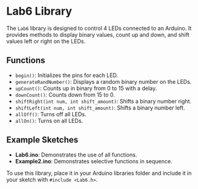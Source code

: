 # Lab6 Library

The `Lab6` library is designed to control 4 LEDs connected to an Arduino. It provides methods to display binary values, count up and down, and shift values left or right on the LEDs.

## Functions
- `begin()`: Initializes the pins for each LED.
- `generateRandNumber()`: Displays a random binary number on the LEDs.
- `upCount()`: Counts up in binary from 0 to 15 with a delay.
- `downCount()`: Counts down from 15 to 0.
- `shiftRight(int num, int shift_amount)`: Shifts a binary number right.
- `shiftLeft(int num, int shift_amount)`: Shifts a binary number left.
- `allOff()`: Turns off all LEDs.
- `allOn()`: Turns on all LEDs.

## Example Sketches
- **Lab6.ino**: Demonstrates the use of all functions.
- **Example2.ino**: Demonstrates selective functions in sequence.

To use this library, place it in your Arduino libraries folder and include it in your sketch with `#include <Lab6.h>`.
